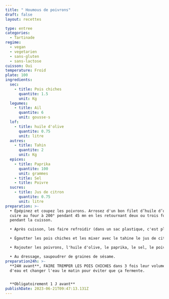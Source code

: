 ```yaml
---
title: " Houmous de poivrons"
draft: false
layout: recettes

type: entree
categories:
  - Tartinade
regime:
  - vegan
  - vegetarien
  - sans-gluten
  - sans-lactose
cuisson: Oui
temperature: Froid
plate: 100
ingredients:
  sec:
    - title: Pois chiches
      quantite: 1.5
      unit: Kg
  legumes:
    - title: Ail
      quantite: 6
      unit: gousse·s
  lof:
    - title: huile d'olive
      quantite: 0.75
      unit: litre
  autres:
    - title: Tahin
      quantite: 2
      unit: Kg
  epices:
    - title: Paprika
      quantite: 100
      unit: grammes
    - title: Sel
    - title: Poivre
  sucres:
    - title: Jus de citron
      quantite: 0.75
      unit: litre
preparation: >-
  • Épépinez et coupez les poivrons. Arrosez d'un bon filet d’huile d’olive. Faire
  cuire au four à 200° pendant 45 mn en les retournant deux ou trois fois
  pendant la cuisson.

  • Après cuisson, les faire refroidir (dans un sac plastique, c'est plus facile pour enlever la peau) et enlever la peau.

  • Égoutter les pois chiches et les mixer avec le tahine le jus de citron et de l'ail.

  • Rajouter les poivrons, l'huile d'olive, le paprika, le sel, le poivre et finir de mixer.

  • Au dressage, saupoudrer de graines de sésame.
preparation24h: >-
  **24H avant**, FAIRE TREMPER LES POIS CHICHES dans 3 fois leur volume
  d'eau et changer l'eau le matin pour éviter que ça fermente. 


  **Obligatoirement 1 J avant**
publishDate: 2023-06-21T09:47:13.131Z
---
```

